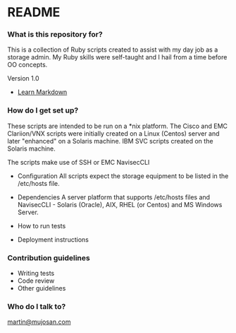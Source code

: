 # README #

### What is this repository for? ###

This is a collection of Ruby scripts created to assist with my day job as a storage admin. My Ruby skills were self-taught and I hail from a time before OO concepts.

Version 1.0

* [Learn Markdown](https://bitbucket.org/tutorials/markdowndemo)

### How do I get set up? ###

These scripts are intended to be run on a *nix platform. The Cisco and EMC Clariion/VNX scripts were initially created on a Linux (Centos) server and later "enhanced" on a Solaris machine. IBM SVC scripts created on the Solaris machine.

The scripts make use of SSH or EMC NavisecCLI

* Configuration
All scripts expect the storage equipment to be listed in the /etc/hosts file.

* Dependencies
A server platform that supports /etc/hosts files and NavisecCLI - Solaris (Oracle), AIX, RHEL (or Centos) and MS Windows Server.

* How to run tests
* Deployment instructions

### Contribution guidelines ###

* Writing tests
* Code review
* Other guidelines

### Who do I talk to? ###

martin@mujosan.com

